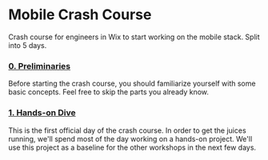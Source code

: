 # Mobile Crash Course
Crash course for engineers in Wix to start working on the mobile stack. Split into 5 days.

### [0. Preliminaries](0-preliminaries.md)
Before starting the crash course, you should familiarize yourself with some basic concepts. Feel free to skip the parts you already know.

### [1. Hands-on Dive](1-hands-on-dive.md)
This is the first official day of the crash course. In order to get the juices running, we'll spend most of the day working on a hands-on project. We'll use this project as a baseline for the other workshops in the next few days.

